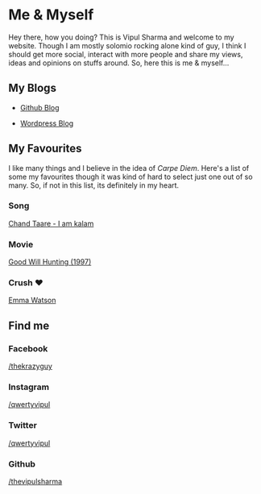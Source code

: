 # Me & Myself

Hey there, how you doing? This is Vipul Sharma and welcome to my website. Though I am mostly solomio rocking alone kind of guy, I think I should get more social, interact with more people and share my views, ideas and opinions on stuffs around. So, here this is me & myself...


## My Blogs

* [Github Blog](https://thevipulsharma.github.io/blogs)

* [Wordpress Blog](https://thevipulsharma.wordpress.com)


## My Favourites
I like many things and I believe in the idea of _Carpe Diem_. Here's a list of some my favourites though it was kind of hard to select just one out of so many. So, if not in this list, its definitely in my heart. 

### Song
[Chand Taare - I am kalam](https://youtu.be/iWNyT02qVSU)


### Movie
[Good Will Hunting (1997)](https://www.imdb.com/title/tt0119217/)


### Crush &hearts;
[Emma Watson](http://static.dnaindia.com/sites/default/files/2015/08/16/366097-emma-watson.jpg)


## Find me

### Facebook
[/thekrazyguy](https://www.facebook.com/thekrazyguy)

### Instagram
[/qwertyvipul](https://www.instagram.com/qwertyvipul/)

### Twitter
[/qwertyvipul](https://twitter.com/qwertyvipul/)

### Github
[/thevipulsharma](https://github.com/thevipulsharma)
